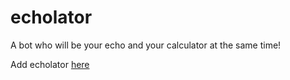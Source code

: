 # echolator
A bot who will be your echo and your calculator at the same time!

Add echolator [here](https://line.me/R/ti/p/%40ban4934y)
